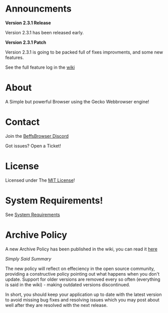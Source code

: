 # Announcments

**Version 2.3.1 Release**

Version 2.3.1 has been released early. 


**Version 2.3.1 Patch**


 
Version 2.3.1 is going to be packed full of fixes improvments, and some new features. 


See the full feature log in the [wiki](https://github.com/jdc20181/BeffsBrowser/wiki/2.3.1-Patch-Release-Coming-soon)



# About

A Simple but powerful Browser using the Gecko Webbrowser engine!

# Contact 


Join the [BeffsBrowser Discord](https://discord.gg/kz4Bxw9)

Got issues? Open a Ticket! 


# License
Licensed under The [MIT License](https://github.com/jdc20181/BeffsBrowser/blob/master/Information/LICENSE)!


 
# System Requirements!

See [System Requirements](https://github.com/jdc20181/BeffsBrowser/blob/master/Information/SystemRequirements.md)

# Archive Policy

A new Archive Policy has been published in the wiki, you can read it [here](https://github.com/jdc20181/BeffsBrowser/wiki/Archive-Policy)

*Simply Said Summary*

The new policy will reflect on effeciency in the open source community, providing a constructive policy pointing out what happens when you don't update. Support for older versions are removed every so often (everything is said in the wiki) - making outdated versions discontinued. 

In short, you should keep your application up to date with the latest version to avoid missing bug fixes and resolving issues which you may post about well after they are resolved with the next release. 

